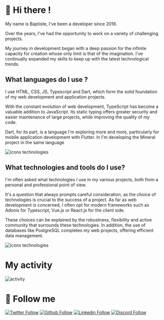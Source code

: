 # 👋 Hi there !
My name is Baptiste, I've been a developer since 2016.

Over the years, I've had the opportunity to work on a variety of challenging projects.

My journey in development began with a deep passion for the infinite capacity for creation whose only limit is that of the imagination. 
I've continually expanded my skills to keep up with the latest technological trends.

## What languages do I use ?
I use HTML, CSS, JS, Typescript and Dart, which form the solid foundation of my web development and application projects. 

With the constant evolution of web development, TypeScript has become a valuable addition to JavaScript. Its static typing offers greater security and easier maintenance of large projects, while improving the quality of my code.

Dart, for its part, is a language I'm exploring more and more, particularly for mobile application development with Flutter. In 
I'm developing the Mineral project in the same language

![icons technologies](https://skillicons.dev/icons?i=html,css,js,ts,dart,rust)

## What technologies and tools do I use?
I'm often asked what technologies I use in my various projects, both from a personal and professional point of view.

It's a question that always prompts careful consideration, as the choice of technologies is crucial to the success of a project. As far as web development is concerned, I often opt for modern frameworks such as Adonis for Typescript, Vue.js or React.js for the client side. 

These choices can be explained by the robustness, flexibility and active community that surrounds these technologies. In addition, the use of databases like PostgreSQL completes my web projects, offering efficient data management.

![icons technologies](https://skillicons.dev/icons?i=scss,tailwind,nodejs,adonis,vite,vue,react,nuxt,next,redux,reactivex,symfony,laravel,flutter,supabase,rabbitmq,redis,docker,kubernetes,git,postgres,idea,webstorm,androidstudio,postman&perline=9)

# My activity
![activity](https://github-readme-stats.vercel.app/api?username=LeadcodeDev&show_icons=true)

# 🔗 Follow me
[![Twitter Follow](https://skillicons.dev/icons?i=twitter)](https://twitter.com/LeadcodeDev)
[![Github Follow](https://skillicons.dev/icons?i=github)](https://github.com/LeadcodeDev)
[![Linkedin Follow](https://skillicons.dev/icons?i=linkedin)](https://www.linkedin.com/in/baptiste-parmantier/)
[![Discord Follow](https://skillicons.dev/icons?i=discord)](https://discord.com/users/240561194958716928)

